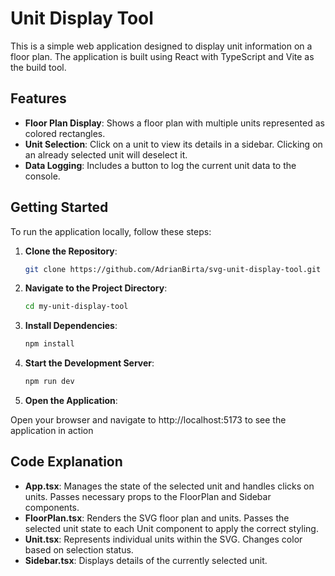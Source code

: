 # Unit Display Tool

This is a simple web application designed to display unit information on a floor plan. The application is built using React with TypeScript and Vite as the build tool.

## Features

- **Floor Plan Display**: Shows a floor plan with multiple units represented as colored rectangles.
- **Unit Selection**: Click on a unit to view its details in a sidebar. Clicking on an already selected unit will deselect it.
- **Data Logging**: Includes a button to log the current unit data to the console.

## Getting Started

To run the application locally, follow these steps:

1. **Clone the Repository**:
   ```bash
   git clone https://github.com/AdrianBirta/svg-unit-display-tool.git

2. **Navigate to the Project Directory**:
   ```bash
   cd my-unit-display-tool

3. **Install Dependencies**:
   ```bash
   npm install

4. **Start the Development Server**:
   ```bash
   npm run dev

5. **Open the Application**:

Open your browser and navigate to http://localhost:5173 to see the application in action

## Code Explanation

- **App.tsx**: Manages the state of the selected unit and handles clicks on units. Passes necessary props to the FloorPlan and Sidebar components.
- **FloorPlan.tsx**: Renders the SVG floor plan and units. Passes the selected unit state to each Unit component to apply the correct styling.
- **Unit.tsx**: Represents individual units within the SVG. Changes color based on selection status.
- **Sidebar.tsx**: Displays details of the currently selected unit.